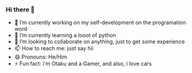 ### Hi there 👋

- 🔭 I’m currently working on my self-development on the programation word
- 🌱 I’m currently learning a looot of python
- 👯 I’m looking to collaborate on anything, just to get some experience
- 📫 How to reach me: just say hii
- 😄 Pronouns: He/Him
- ⚡ Fun fact: i'm Otaku and a Gamer, and also, i love cars 


<!--
**ruanken/ruanken** is a ✨ _special_ ✨ repository because its `README.md` (this file) appears on your GitHub profile.

Here are some ideas to get you started:

- 🔭 I’m currently working on ...
- 🌱 I’m currently learning ...
- 👯 I’m looking to collaborate on ...
- 🤔 I’m looking for help with ...
- 💬 Ask me about ...
- 📫 How to reach me: ...
- 😄 Pronouns: ...
- ⚡ Fun fact: ...
-->

